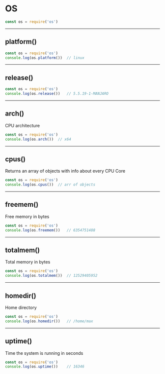 # OS

```javascript
const os = require('os')
```
***


## platform()

```javascript
const os = require('os')
console.log(os.platform())	// linux
```
***


## release()

```javascript
const os = require('os')
console.log(os.release())	// 5.5.19-1-MANJARO
```
***


## arch()

CPU architecture

```javascript
const os = require('os')
console.log(os.arch())	// x64
```
***


## cpus()

Returns an array of objects with info about every CPU Core

```javascript
const os = require('os')
console.log(os.cpus())	// arr of objects
```
***


## freemem()

Free memory in bytes

```javascript
const os = require('os')
console.log(os.freemem())	// 6354751488
```
***


## totalmem()

Total memory in bytes

```javascript
const os = require('os')
console.log(os.totalmem())	// 12529405952
```
***


## homedir()

Home directory

```javascript
const os = require('os')
console.log(os.homedir())	// /home/max
```
***


## uptime()

Time the system is running in seconds

```javascript
const os = require('os')
console.log(os.uptime())	// 16346
```
